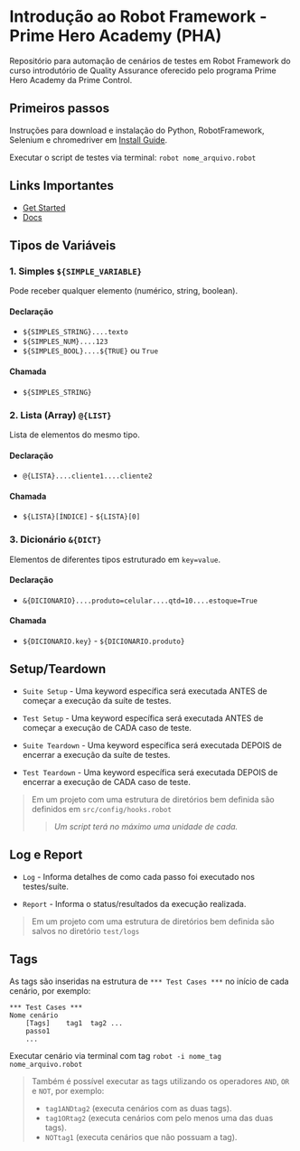 # Introdução ao Robot Framework - Prime Hero Academy (PHA)

Repositório para automação de cenários de testes em Robot Framework do curso introdutório de Quality Assurance oferecido pelo programa Prime Hero Academy da Prime Control.

## Primeiros passos

Instruções para  download e instalação do Python, RobotFramework, Selenium e chromedriver em [Install Guide](./docs/install_guide.pdf).

Executar o script de testes via terminal: `robot nome_arquivo.robot`

## Links Importantes

* [Get Started](https://robotframework.org/#getting-started)
* [Docs](https://docs.robotframework.org/)

## Tipos de Variáveis

### 1. Simples `${SIMPLE_VARIABLE}`

Pode receber qualquer elemento (numérico, string, boolean).

#### Declaração

 * `${SIMPLES_STRING}....texto`
 * `${SIMPLES_NUM}....123`
 * `${SIMPLES_BOOL}....${TRUE}` ou `True`

#### Chamada

 * `${SIMPLES_STRING}`

### 2. Lista (Array) `@{LIST}`

Lista de elementos do mesmo tipo.

#### Declaração
 
 * `@{LISTA}....cliente1....cliente2`

#### Chamada
 * `${LISTA}[ÍNDICE]` - `${LISTA}[0]`

### 3. Dicionário `&{DICT}`

Elementos de diferentes tipos estruturado em `key=value`.

#### Declaração
 * `&{DICIONARIO}....produto=celular....qtd=10....estoque=True`

#### Chamada
 * `${DICIONARIO.key}` - `${DICIONARIO.produto}`

## Setup/Teardown

* `Suite Setup` - Uma keyword específica será executada ANTES de começar a execução da suíte de testes.

* `Test Setup` - Uma keyword específica será executada ANTES de começar a execução de CADA caso de teste.

* `Suite Teardown` - Uma keyword específica será executada DEPOIS de encerrar a execução da suíte de testes.

* `Test Teardown` - Uma keyword específica será executada DEPOIS de encerrar a execução de CADA caso de teste.

> Em um projeto com uma estrutura de diretórios bem definida são definidos em `src/config/hooks.robot`
>> *Um script terá no máximo uma unidade de cada.*

## Log e Report

* `Log` - Informa detalhes de como cada passo foi executado nos testes/suíte.

* `Report` - Informa o status/resultados da execução realizada.

> Em um projeto com uma estrutura de diretórios bem definida são salvos no diretório `test/logs`

## Tags

As tags são inseridas na estrutura de `*** Test Cases ***` no início de cada cenário, por exemplo:

```
*** Test Cases ***
Nome cenário
    [Tags]    tag1  tag2 ...
    passo1
    ...
```

Executar cenário via terminal com tag `robot -i nome_tag nome_arquivo.robot`

>Também é possível executar as tags utilizando os operadores `AND`, `OR` e `NOT`, por exemplo:
> - `tag1ANDtag2` (executa cenários com as duas tags).
> - `tag1ORtag2` (executa cenários com pelo menos uma das duas tags).
> - `NOTtag1` (executa cenários que não possuam a tag).
